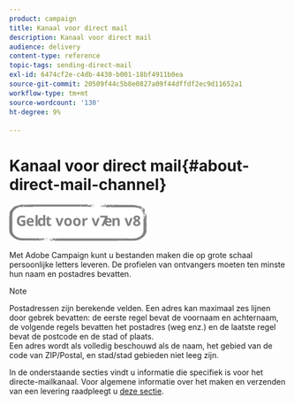 ```yaml
---
product: campaign
title: Kanaal voor direct mail
description: Kanaal voor direct mail
audience: delivery
content-type: reference
topic-tags: sending-direct-mail
exl-id: 6474cf2e-c4db-4430-b001-18bf4911b0ea
source-git-commit: 20509f44c5b8e0827a09f44dffdf2ec9d11652a1
workflow-type: tm+mt
source-wordcount: '130'
ht-degree: 9%

---
```


# Kanaal voor direct mail{#about-direct-mail-channel}

![](../../assets/common.svg)

Met Adobe Campaign kunt u bestanden maken die op grote schaal persoonlijke letters leveren. De profielen van ontvangers moeten ten minste hun naam en postadres bevatten.

>[!NOTE]
>
>Postadressen zijn berekende velden. Een adres kan maximaal zes lijnen door gebrek bevatten: de eerste regel bevat de voornaam en achternaam, de volgende regels bevatten het postadres (weg enz.) en de laatste regel bevat de postcode en de stad of plaats.\
>Een adres wordt als volledig beschouwd als de naam, het gebied van de code van ZIP/Postal, en stad/stad gebieden niet leeg zijn.

In de onderstaande secties vindt u informatie die specifiek is voor het directe-mailkanaal. Voor algemene informatie over het maken en verzenden van een levering raadpleegt u [deze sectie](steps-about-delivery-creation-steps.md).
